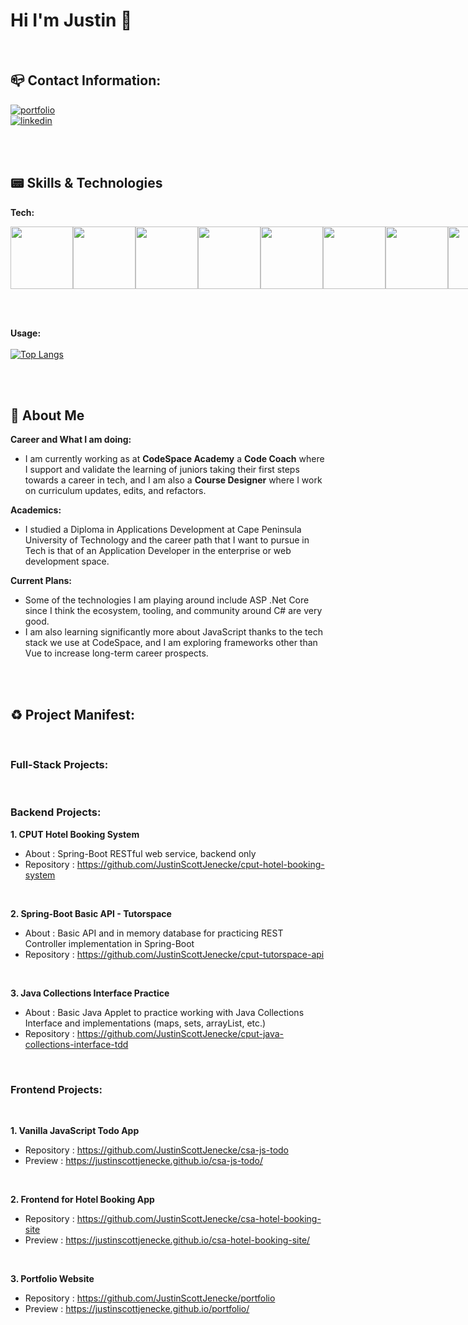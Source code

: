 # Hi I'm Justin 🔰

<br>

<!-- Contact Section -->
## 📪 Contact Information:

[![portfolio](https://img.shields.io/badge/my_portfolio-000?style=for-the-badge&logo=ko-fi&logoColor=white)](https://justinscottjenecke.github.io/)
<br>
[![linkedin](https://img.shields.io/badge/linkedin-0A66C2?style=for-the-badge&logo=linkedin&logoColor=white)](https://www.linkedin.com/in/justin-scott-jenecke/)

<br>
<br>

<!-- About Section -->
## 📟 Skills & Technologies

<b> Tech: </b> <br>
<div style="display: flex;">
  <img width="100px" height="100px" src="https://cdn.jsdelivr.net/gh/devicons/devicon/icons/java/java-original-wordmark.svg" />
  <img width="100px" height="100px" src="https://cdn.jsdelivr.net/gh/devicons/devicon/icons/spring/spring-original-wordmark.svg" />
  <img width="100px" height="100px" src="https://cdn.jsdelivr.net/gh/devicons/devicon/icons/html5/html5-original-wordmark.svg" />
  <img width="100px" height="100px" src="https://cdn.jsdelivr.net/gh/devicons/devicon/icons/css3/css3-original-wordmark.svg" />
  <img width="100px" height="100px" src="https://cdn.jsdelivr.net/gh/devicons/devicon/icons/bulma/bulma-plain.svg" />
  <img width="100px" height="100px" src="https://cdn.jsdelivr.net/gh/devicons/devicon/icons/javascript/javascript-original.svg" />
  <img width="100px" height="100px" src="https://cdn.jsdelivr.net/gh/devicons/devicon/icons/php/php-original.svg" />
  <img width="100px" height="100px" src="https://cdn.jsdelivr.net/gh/devicons/devicon/icons/mysql/mysql-original-wordmark.svg" />
</div>

<br><br>

<b> Usage: </b> <br><br>
[![Top Langs](https://github-readme-stats.vercel.app/api/top-langs/?username=justinscottjenecke&layout=donut)](https://github.com/justinscottjenecke/github-readme-stats)
            
<br>
<br>

<!-- About Section -->
## 💪 About Me 

<b> Career and What I am doing: </b> <br>
- I am currently working as at **CodeSpace Academy** a **Code Coach** where I support and validate the learning of juniors taking their first steps towards a career in tech, and I am also a **Course Designer** where I work on curriculum updates, edits, and refactors.

<b> Academics: </b> <br>
- I studied a Diploma in Applications Development at Cape Peninsula University of Technology and the career path that I want to pursue in Tech is that of an Application Developer in the enterprise or web development space.

<b> Current Plans: </b> <br>
- Some of the technologies I am playing around include ASP .Net Core since I think the ecosystem, tooling, and community around C# are very good.
- I am also learning significantly more about JavaScript thanks to the tech stack we use at CodeSpace, and I am exploring frameworks other than Vue to increase long-term career prospects.

<br>
<br>

<!-- Projects Section -->
## ♻️ Project Manifest:

<br>

### Full-Stack Projects:

<br>

### Backend Projects:

**1. CPUT Hotel Booking System**
  - About : Spring-Boot RESTful web service, backend only 
  - Repository : https://github.com/JustinScottJenecke/cput-hotel-booking-system

<br>

**2. Spring-Boot Basic API - Tutorspace**
  - About : Basic API and in memory database for practicing REST Controller implementation in Spring-Boot
  - Repository : https://github.com/JustinScottJenecke/cput-tutorspace-api

<br>

**3. Java Collections Interface Practice**
  - About : Basic Java Applet to practice working with Java Collections Interface and implementations (maps, sets, arrayList, etc.)
  - Repository : https://github.com/JustinScottJenecke/cput-java-collections-interface-tdd

<br>

### Frontend Projects:

<br>

**1. Vanilla JavaScript Todo App**
   - Repository : https://github.com/JustinScottJenecke/csa-js-todo <br>
   - Preview : https://justinscottjenecke.github.io/csa-js-todo/

<br>

**2. Frontend for Hotel Booking App**
  - Repository : https://github.com/JustinScottJenecke/csa-hotel-booking-site <br>
  - Preview : https://justinscottjenecke.github.io/csa-hotel-booking-site/

<br>

**3. Portfolio Website**
  - Repository : https://github.com/JustinScottJenecke/portfolio
  - Preview : https://justinscottjenecke.github.io/portfolio/


<!--
**JustinScottJenecke/justinscottjenecke** is a ✨ _special_ ✨ repository because its `README.md` (this file) appears on your GitHub profile.

Here are some ideas to get you started:

- 🔭 I’m currently working on ...
- 🌱 I’m currently learning ...
- 👯 I’m looking to collaborate on ...
- 🤔 I’m looking for help with ...
- 💬 Ask me about ...
- 📫 How to reach me: ...
- 😄 Pronouns: ...
- ⚡ Fun fact: ...
-->
